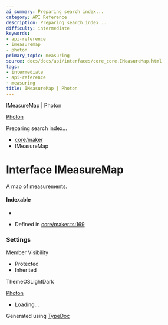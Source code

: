 ```yaml
---
ai_summary: Preparing search index...
category: API Reference
description: Preparing search index...
difficulty: intermediate
keywords:
- api-reference
- imeasuremap
- photon
primary_topic: measuring
source: docs/docs/api/interfaces/core_core.IMeasureMap.html
tags:
- intermediate
- api-reference
- measuring
title: IMeasureMap | Photon
---
```

IMeasureMap | Photon

[Photon](../index.md)




Preparing search index...

* [core/maker](../modules/core_maker.md)
* IMeasureMap

# Interface IMeasureMap

A map of measurements.

#### Indexable

* [key: string]: [IMeasure](core_maker.IMeasure.md)

* Defined in [core/maker.ts:169](https://github.com/mwhite454/photon/blob/main/packages/photon/src/core/maker.ts#L169)

### Settings

Member Visibility

* Protected
* Inherited

ThemeOSLightDark

[Photon](../index.md)

* Loading...

Generated using [TypeDoc](https://typedoc.org/)
